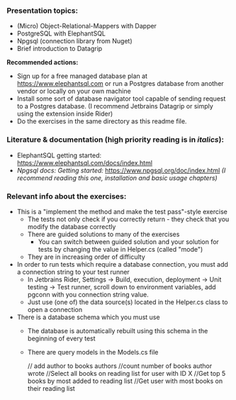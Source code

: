 ### Presentation topics:
- (Micro) Object-Relational-Mappers with Dapper
- PostgreSQL with ElephantSQL
- Npgsql (connection library from Nuget)
- Brief introduction to Datagrip

**Recommended actions:**
- Sign up for a free managed database plan at https://www.elephantsql.com or run a Postgres database from another vendor or locally on your own machine
- Install some sort of database navigator tool capable of sending request to a Postgres database. (I recommend Jetbrains Datagrip or simply using the extension inside Rider)
- Do the exercises in the same directory as this readme file.

### Literature & documentation (high priority reading is in *italics*):
- ElephantSQL getting started: https://www.elephantsql.com/docs/index.html
- *Npgsql docs: Getting started:* https://www.npgsql.org/doc/index.html *(I recommend reading this one, installation and basic usage chapters)*

### Relevant info about the exercises:
- This is a "implement the method and make the test pass"-style exercise
  - The tests not only check if you correctly return - they check that you modify the database correctly
  - There are guided solutions to many of the exercises
    - You can switch between guided solution and your solution for tests by changing the value in Helper.cs (called "mode")
  - They are in increasing order of difficulty
- In order to run tests which require a database connection, you must add a connection string to your test runner
  - In Jetbrains Rider, Settings -> Build, execution, deployment -> Unit testing -> Test runner, scroll down to environment variables, add pgconn with you connection string value.
  - Just use (one of) the data source(s) located in the Helper.cs class to open a connection
- There is a database schema which you must use
  - The database is automatically rebuilt using this schema in the beginning of every test
  - There are query models in the Models.cs file



    // add author to books authors
    //count number of books author wrote
    //Select all books on reading list for user with ID X
    //Get top 5 books by most added to reading list
    //Get user with most books on their reading list
